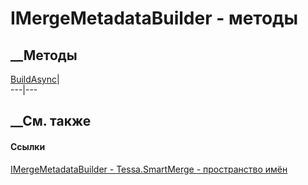 # IMergeMetadataBuilder<TMergeOptions> \- методы
##  __Методы
[BuildAsync](M_Tessa_SmartMerge_IMergeMetadataBuilder_1_BuildAsync.htm)|  
---|---  
## __См. также
#### Ссылки
[IMergeMetadataBuilder<TMergeOptions> \-
](T_Tessa_SmartMerge_IMergeMetadataBuilder_1.htm)
[Tessa.SmartMerge - пространство имён](N_Tessa_SmartMerge.htm)
